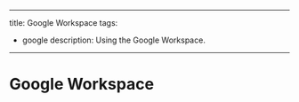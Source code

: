   ---
title: Google Workspace
tags: 
 - google
description: Using the Google Workspace.
---
# Google Workspace
